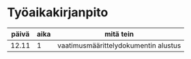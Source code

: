 # Työaikakirjanpito

| päivä | aika | mitä tein |
|-------|------|-----------|
|12.11|1|vaatimusmäärittelydokumentin alustus|
